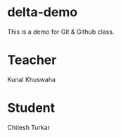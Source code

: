 # delta-demo
This is a demo for Git &amp; Github class.

# Teacher
Kunal Khuswaha

# Student
Chitesh Turkar